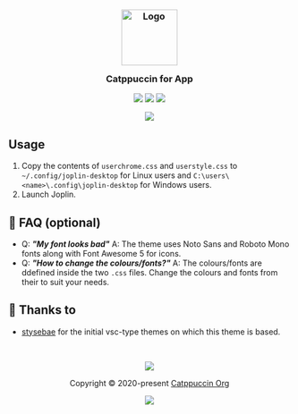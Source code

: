 <h3 align="center">
	<img src="https://raw.githubusercontent.com/catppuccin/catppuccin/dev/assets/logos/exports/1544x1544_circle.png" width="100" alt="Logo"/><br/>
	<img src="https://raw.githubusercontent.com/catppuccin/catppuccin/dev/assets/misc/transparent.png" height="30" width="0px"/>
	Catppuccin for App
	<img src="https://raw.githubusercontent.com/catppuccin/catppuccin/dev/assets/misc/transparent.png" height="30" width="0px"/>
</h3>

<p align="center">
    <a href="https://github.com/ghostx31/joplin/stargazers"><img src="https://img.shields.io/github/stars/catppuccin/template?colorA=1e1e28&colorB=c9cbff&style=for-the-badge&logo=starship style=for-the-badge"></a>
    <a href="https://github.com/ghostx31/joplin/issues"><img src="https://img.shields.io/github/issues/catppuccin/template?colorA=1e1e28&colorB=f7be95&style=for-the-badge"></a>
    <a href="https://github.com/ghostx31/joplin/contributors"><img src="https://img.shields.io/github/contributors/catppuccin/template?colorA=1e1e28&colorB=b1e1a6&style=for-the-badge"></a>
</p>

<p align="center">
  <img src="https://raw.githubusercontent.com/ghostx31/joplin/main/assets/joplin-1.png"/>
</p>

## Usage

1. Copy the contents of `userchrome.css` and `userstyle.css` to `~/.config/joplin-desktop` for Linux users and `C:\users\<name>\.config\joplin-desktop` for Windows users.
4. Launch Joplin. 

## 🙋 FAQ (optional)

- Q: **_"My font looks bad"_**
  A: The theme uses Noto Sans and Roboto Mono fonts along with Font Awesome 5 for icons.
- Q: **_"How to change the colours/fonts?"_**
  A: The colours/fonts are ddefined inside the two `.css` files. Change the colours and fonts from their to suit your needs.

## 💝 Thanks to

- [stysebae](https://github.com/stysebae/joplin-vsc-material-theme) for the initial vsc-type themes on which this theme is based. 

&nbsp;

<p align="center"><img src="https://raw.githubusercontent.com/catppuccin/catppuccin/dev/assets/footers/gray0_ctp_on_line.svg?sanitize=true" /></p>
<p align="center">Copyright &copy; 2020-present <a href="https://github.com/catppuccin" target="_blank">Catppuccin Org</a>
<p align="center"><a href="https://github.com/catppuccin/catppuccin/blob/main/LICENSE"><img src="https://img.shields.io/static/v1.svg?style=for-the-badge&label=License&message=MIT&logoColor=d9e0ee&colorA=302d41&colorB=c9cbff"/></a></p>
